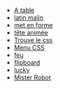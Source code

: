 * <a href="exercices_s40/A_table/Atable.html">A table</a>
* <a href="exercices_s40/latin_malin/latin_malin.html">latin malin</a>
* <a href="exercices_s40/met_en_forme/met_en_form.html">met en forme</a>
* <a href="exercices_s40/Tete_animee/homer.html">tête animée</a>
* <a href="exercices_s40/trouve_le_css/trouve_le_css.html">Trouve le css</a>
* <a href="exercices_s40/menu_css/Menu.html">Menu CSS</a>
* <a href="exercices_s41/feu/feu.html">feu</a>
* <a href="exercices_s41/flipboard/flipboard.html">flipboard</a>
* <a href="exercices_s41/lucky/lucky.html">lucky</a>
* <a href="dojos/misterRobot.html">Mister Robot</a>